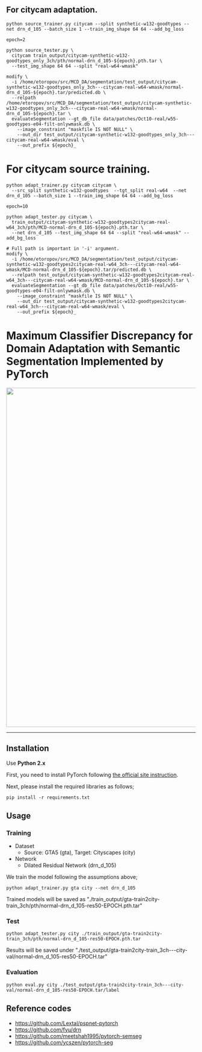 ## For citycam adaptation.
```
python source_trainer.py citycam --split synthetic-w132-goodtypes --net drn_d_105 --batch_size 1 --train_img_shape 64 64 --add_bg_loss

epoch=2

python source_tester.py \
  citycam train_output/citycam-synthetic-w132-goodtypes_only_3ch/pth/normal-drn_d_105-${epoch}.pth.tar \
  --test_img_shape 64 64 --split "real-w64-wmask"

modify \
  -i /home/etoropov/src/MCD_DA/segmentation/test_output/citycam-synthetic-w132-goodtypes_only_3ch---citycam-real-w64-wmask/normal-drn_d_105-${epoch}.tar/predicted.db \
  --relpath /home/etoropov/src/MCD_DA/segmentation/test_output/citycam-synthetic-w132-goodtypes_only_3ch---citycam-real-w64-wmask/normal-drn_d_105-${epoch}.tar \
  evaluateSegmentation --gt_db_file data/patches/Oct10-real/w55-goodtypes-e04-filt-onlywmask.db \
    --image_constraint "maskfile IS NOT NULL" \
    --out_dir test_output/citycam-synthetic-w132-goodtypes_only_3ch---citycam-real-w64-wmask/eval \
    --out_prefix ${epoch}_

```

# For citycam source training.
```
python adapt_trainer.py citycam citycam \
  --src_split synthetic-w132-goodtypes  --tgt_split real-w64  --net drn_d_105 --batch_size 1 --train_img_shape 64 64 --add_bg_loss

epoch=10

python adapt_tester.py citycam \
  train_output/citycam-synthetic-w132-goodtypes2citycam-real-w64_3ch/pth/MCD-normal-drn_d_105-${epoch}.pth.tar \
  --net drn_d_105 --test_img_shape 64 64 --split "real-w64-wmask" --add_bg_loss

# Full path is important in '-i' argument.
modify \
  -i /home/etoropov/src/MCD_DA/segmentation/test_output/citycam-synthetic-w132-goodtypes2citycam-real-w64_3ch---citycam-real-w64-wmask/MCD-normal-drn_d_105-${epoch}.tar/predicted.db \
  --relpath test_output/citycam-synthetic-w132-goodtypes2citycam-real-w64_3ch---citycam-real-w64-wmask/MCD-normal-drn_d_105-${epoch}.tar \
  evaluateSegmentation --gt_db_file data/patches/Oct10-real/w55-goodtypes-e04-filt-onlywmask.db \
    --image_constraint "maskfile IS NOT NULL" \
    --out_dir test_output/citycam-synthetic-w132-goodtypes2citycam-real-w64_3ch---citycam-real-w64-wmask/eval \
    --out_prefix ${epoch}_
```



# Maximum Classifier Discrepancy for Domain Adaptation with Semantic Segmentation Implemented by PyTorch

<img src='../docs/result_seg.png' width=900/>  

***
## Installation
Use **Python 2.x**

First, you need to install PyTorch following [the official site instruction](http://pytorch.org/).

Next, please install the required libraries as follows;
```
pip install -r requirements.txt
```

## Usage
### Training
- Dataset
    - Source: GTA5 (gta), Target: Cityscapes (city)
- Network
    - Dilated Residual Network (drn_d_105)

We train the model following the assumptions above;
```
python adapt_trainer.py gta city --net drn_d_105
```
Trained models will be saved as "./train_output/gta-train2city-train_3ch/pth/normal-drn_d_105-res50-EPOCH.pth.tar"

### Test
```
python adapt_tester.py city ./train_output/gta-train2city-train_3ch/pth/normal-drn_d_105-res50-EPOCH.pth.tar
```

Results will be saved under "./test_output/gta-train2city-train_3ch---city-val/normal-drn_d_105-res50-EPOCH.tar"

<!-- 
#### CRF postprocessing
To use crf.py, you need to install pydensecrf. (https://github.com/lucasb-eyer/pydensecrf)

```
pip install git+https://github.com/lucasb-eyer/pydensecrf.git
```

After you ran adapt_tester, you can apply crf as follows;

For validation data
```
python crf.py ./outputs/YOUR_MODEL_NAME/prob crf_output --outimg_shape 2048 1024
```

For test data
```
python crf.py ./outputs/YOUR_MODEL_NAME/prob crf_output --outimg_shape 1280 720
```

Optionally you can use raw img as follows;
```
python crf.py outputs/spatial-adapt-g-0.001000-7/prob  outputs/spatial-adapt-g-0.001000-7/label_crf_rawimg --raw_img_indir /data/unagi0/watanabe/DomainAdaptation/Segmentation/VisDA2017/cityscapes_val_imgs
```

#### Visualize with Legend
After you ran adapt_tester, you can apply visualization_with_legend as follows;
```
python visualize_result.py --indir_list outputs/loss-weighted152-test-g-0.001000-k4-7/label/ outputs/psp04-test-g-0.001000-k4-9/label/ outputs/spatial-resnet101-testdata-g-0.001000-k4-11/label/ outputs/psp-test-g-0.001000-k4-28/label/ outputs/loss-weighted152-test-g-0.001000-k4-14/label --outdir merged
```
![](_static/vis_with_legend.png)

Results will be saved under "./outputs/YOUR_MODEL_NAME/vis_with_legend".
-->


### Evaluation
```
python eval.py city ./test_output/gta-train2city-train_3ch---city-val/normal-drn_d_105-res50-EPOCH.tar/label
```

## Reference codes
- https://github.com/Lextal/pspnet-pytorch
- https://github.com/fyu/drn
- https://github.com/meetshah1995/pytorch-semseg
- https://github.com/ycszen/pytorch-seg
